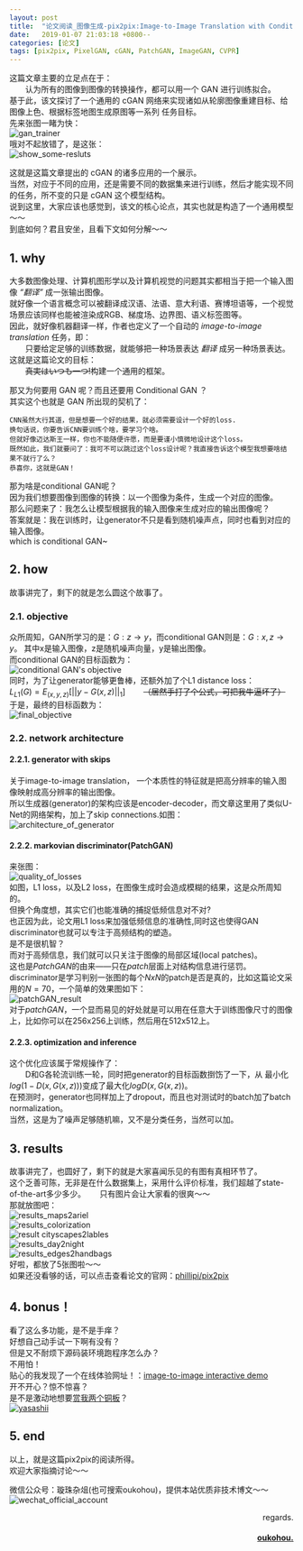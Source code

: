 ```yaml
---
layout: post
title:  "论文阅读_图像生成-pix2pix:Image-to-Image Translation with Conditional Adversarial Networks "
date:   2019-01-07 21:03:18 +0800--
categories: [论文]
tags: [pix2pix, PixelGAN, cGAN, PatchGAN, ImageGAN, CVPR]  
---
```



这篇文章主要的立足点在于：  
　　认为所有的图像到图像的转换操作，都可以用一个 GAN 进行训练拟合。  
基于此，该文探讨了一个通用的 cGAN 网络来实现诸如从轮廓图像重建目标、给图像上色、根据标签地图生成原图等一系列
任务目标。  
先来张图一睹为快：  
![gan_trainer](https://raw.githubusercontent.com/oukohou/image_gallery/master/blogs/pix2pix/gan_trainer.jpg)  
哦对不起放错了，是这张：  
![show_some-resluts](https://raw.githubusercontent.com/oukohou/image_gallery/master/blogs/pix2pix/show%20results%20of%20several.png)    

这就是这篇文章提出的 cGAN 的诸多应用的一个展示。    
当然，对应于不同的应用，还是需要不同的数据集来进行训练，然后才能实现不同的任务，所不变的只是 cGAN 这个模型结构。  
说到这里，大家应该也感觉到，该文的核心论点，其实也就是构造了一个通用模型～～  
到底如何？君且安坐，且看下文如何分解～～  

## 1. why  

大多数图像处理、计算机图形学以及计算机视觉的问题其实都相当于把一个输入图像 *“翻译”* 成一张输出图像。  
就好像一个语言概念可以被翻译成汉语、法语、意大利语、赛博坦语等，一个视觉场景应该同样也能被渲染成RGB、梯度场、边界图、语义标签图等。    
因此，就好像机器翻译一样，作者也定义了一个自动的 *image-to-image translation* 任务，即：    
　　只要给定足够的训练数据，就能够把一种场景表达 *翻译* 成另一种场景表达。　　    
这就是这篇论文的目标：  
　　~~真実はいつも一つ!~~构建一个通用的框架。  

那又为何要用 GAN 呢？而且还要用 Conditional GAN ？  
其实这个也就是 GAN 所出现的契机了：
```text
CNN虽然大行其道，但是想要一个好的结果，就必须需要设计一个好的loss.
换句话说，你要告诉CNN要训练个啥，要学习个啥。
但就好像迈达斯王一样，你也不能随便许愿，而是要谨小慎微地设计这个loss。
既然如此，我们就要问了：我可不可以跳过这个loss设计呢？我直接告诉这个模型我想要啥结果不就行了么？  
恭喜你，这就是GAN！
```
那为啥是conditional GAN呢？  
因为我们想要图像到图像的转换：以一个图像为条件，生成一个对应的图像。  
那么问题来了：我怎么让模型根据我的输入图像来生成对应的输出图像呢？  
答案就是：我在训练时，让generator不只是看到随机噪声点，同时也看到对应的输入图像。  
which is conditional GAN~   

## 2. how
故事讲完了，剩下的就是怎么圆这个故事了。  

### 2.1. objective
众所周知，GAN所学习的是：$G: z → y$，而conditional GAN则是：$G: {x,z}→y$。
其中x是输入图像，z是随机噪声向量，y是输出图像。  
而conditional GAN的目标函数为：  
![conditional GAN's objective](https://raw.githubusercontent.com/oukohou/image_gallery/master/blogs/pix2pix/objective_of_conditional_GAN.png)   
同时，为了让generator能够更鲁棒，还额外加了个L1 distance loss：  
$L_{L1}(G) = E_(x,y,z)[||y-G(x,z)||_1]$　　 ~~（居然手打了个公式，可把我牛逼坏了）~~   
于是，最终的目标函数为：  
![final_objective](https://raw.githubusercontent.com/oukohou/image_gallery/master/blogs/pix2pix/final_objective.png)  

### 2.2. network architecture
#### 2.2.1. generator with skips
关于image-to-image translation， 一个本质性的特征就是把高分辨率的输入图像映射成高分辨率的输出图像。  
所以生成器(generator)的架构应该是encoder-decoder，而文章这里用了类似U-Net的网络架构，加上了skip connections.如图：  
![architecture_of_generator](https://raw.githubusercontent.com/oukohou/image_gallery/master/blogs/pix2pix/architecture_of_generator.png)  


#### 2.2.2. markovian discriminator(PatchGAN)
来张图：  
![quality_of_losses](https://raw.githubusercontent.com/oukohou/image_gallery/master/blogs/pix2pix/quality_of_losses.png)   
如图，L1 loss，以及L2 loss，在图像生成时会造成模糊的结果，这是众所周知的。  
但换个角度想，其实它们也能准确的捕捉低频信息对不对?  
也正因为此，论文用L1 loss来加强低频信息的准确性,同时这也使得GAN discriminator也就可以专注于高频结构的塑造。  
是不是很机智？  
而对于高频信息，我们就可以只关注于图像的局部区域(local patches)。  
这也是*PatchGAN*的由来——只在*patch*层面上对结构信息进行惩罚。
discriminator是学习判别一张图的每个$NxN$的patch是否是真的，比如这篇论文采用的$N=70$，一个简单的效果图如下：  
![patchGAN_result](https://raw.githubusercontent.com/oukohou/image_gallery/master/blogs/pix2pix/patchGAN_result.png)  
对于*patchGAN*，一个显而易见的好处就是可以用在任意大于训练图像尺寸的图像上，比如你可以在256x256上训练，然后用在512x512上。    

#### 2.2.3. optimization and inference
这个优化应该属于常规操作了：  
　　D和G各轮流训练一轮，同时把generator的目标函数捯饬了一下，从
最小化$log(1-D(x, G(x,z)))$变成了最大化$logD(x,G(x,z))$。  
在预测时，generator也同样加上了dropout，而且也对测试时的batch加了batch normalization。  
当然，这是为了噪声足够随机嘛，又不是分类任务，当然可以加。

## 3. results
故事讲完了，也圆好了，剩下的就是大家喜闻乐见的有图有真相环节了。  
这个乏善可陈，无非是在什么数据集上，采用什么评价标准，我们超越了state-of-the-art多少多少。　　
只有图片会让大家看的很爽～～  
那就放图吧：  
![results_maps2ariel](https://raw.githubusercontent.com/oukohou/image_gallery/master/blogs/pix2pix/results_1.png)  
![results_colorization](https://raw.githubusercontent.com/oukohou/image_gallery/master/blogs/pix2pix/result_colorization.png)  
![result cityscapes2lables](https://raw.githubusercontent.com/oukohou/image_gallery/master/blogs/pix2pix/result_cityscapes_lables.png)  
![results_day2night](https://raw.githubusercontent.com/oukohou/image_gallery/master/blogs/pix2pix/result_day2night.png)   
![results_edges2handbags](https://raw.githubusercontent.com/oukohou/image_gallery/master/blogs/pix2pix/result_enges2handbags.png)   
好啦，都放了5张图啦～～  
如果还没看够的话，可以点击查看论文的官网：[phillipi/pix2pix](https://phillipi.github.io/pix2pix/)  

## 4. bonus！
看了这么多功能，是不是手痒？  
好想自己动手试一下啊有没有？  
但是又不耐烦下源码装环境跑程序怎么办？  
不用怕！  
贴心的我发现了一个在线体验网址！：[image-to-image interactive demo](https://affinelayer.com/pixsrv/)  
开不开心？惊不惊喜？   
是不是激动地想要[赏我两个铜板](https://renxiaorui.github.io/donate/ "那就赏吧，点击直达打赏页面～～ ")？    
[![yasashii](https://raw.githubusercontent.com/oukohou/image_gallery/master/blogs/anime/%E6%B8%A9%E6%9F%94%E7%9A%84%E7%94%B7%E5%AD%A9%E5%AD%90.jpg "当然，女孩子会更温柔的啦～～")](https://renxiaorui.github.io/donate/)  

  
## 5. end

以上，就是这篇pix2pix的阅读所得。  
欢迎大家指摘讨论～～    

微信公众号：璇珠杂俎(也可搜索oukohou)，提供本站优质非技术博文～～
![wechat_official_account](https://renxiaorui.github.io/assets/imgs/wechat_official_account.png)  


  


<p  align="right">regards.</p>
<h4 align="right">
    <a href="https:renxiaorui.github.io">
        oukohou.
    </a>
</h4>

